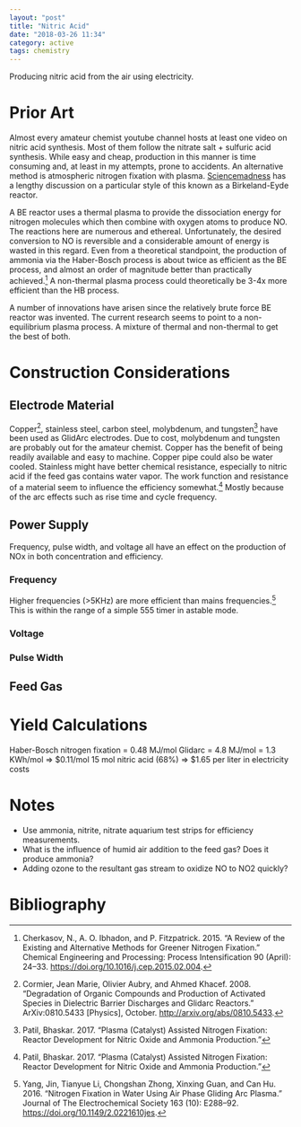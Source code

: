 ```yaml
---
layout: "post"
title: "Nitric Acid"
date: "2018-03-26 11:34"
category: active
tags: chemistry
---
```

Producing nitric acid from the air using electricity.<!--more-->

# Prior Art
Almost every amateur chemist youtube channel hosts at least one video on nitric acid synthesis. Most of them follow the nitrate salt + sulfuric acid synthesis. While easy and cheap, production in this manner is time consuming and, at least in my attempts, prone to accidents. An alternative method is atmospheric nitrogen fixation with plasma. [Sciencemadness][] has a lengthy discussion on a particular style of this known as a Birkeland-Eyde reactor.

A BE reactor uses a thermal plasma to provide the dissociation energy for nitrogen molecules which then combine with oxygen atoms to produce NO. The reactions here are numerous and ethereal. Unfortunately, the desired conversion to NO is reversible and a considerable amount of energy is wasted in this regard. Even from a theoretical standpoint, the production of ammonia via the Haber-Bosch process is about twice as efficient as the BE process, and almost an order of magnitude better than practically achieved.[^1] A non-thermal plasma process could theoretically be 3-4x more efficient than the HB process.

A number of innovations have arisen since the relatively brute force BE reactor was invented. The current research seems to point to a non-equilibrium plasma process. A mixture of thermal and non-thermal to get the best of both.

# Construction Considerations
## Electrode Material
Copper[^2], stainless steel, carbon steel, molybdenum, and tungsten[^3] have been used as GlidArc electrodes. Due to cost, molybdenum and tungsten are probably out for the amateur chemist. Copper has the benefit of being readily available and easy to machine. Copper pipe could also be water cooled. Stainless might have better chemical resistance, especially to nitric acid if the feed gas contains water vapor. The work function and resistance of a material seem to influence the efficiency somewhat.[^3] Mostly because of the arc effects such as rise time and cycle frequency.

## Power Supply
Frequency, pulse width, and voltage all have an effect on the production of NOx in both concentration and efficiency.

### Frequency
Higher frequencies (>5KHz) are more efficient than mains frequencies.[^4] This is within the range of a simple 555 timer in astable mode.

### Voltage

### Pulse Width

## Feed Gas


# Yield Calculations
Haber-Bosch nitrogen fixation = 0.48 MJ/mol
Glidarc = 4.8 MJ/mol = 1.3 KWh/mol => $0.11/mol
15 mol nitric acid (68%) => $1.65 per liter in electricity costs


# Notes
- Use ammonia, nitrite, nitrate aquarium test strips for efficiency measurements.
- What is the influence of humid air addition to the feed gas? Does it produce ammonia?
- Adding ozone to the resultant gas stream to oxidize NO to NO2 quickly?

[Sciencemadness]: http://www.sciencemadness.org/talk/viewthread.php?tid=1518

# Bibliography
[^1]: Cherkasov, N., A. O. Ibhadon, and P. Fitzpatrick. 2015. “A Review of the Existing and Alternative Methods for Greener Nitrogen Fixation.” Chemical Engineering and Processing: Process Intensification 90 (April): 24–33. https://doi.org/10.1016/j.cep.2015.02.004.
[^2]: Cormier, Jean Marie, Olivier Aubry, and Ahmed Khacef. 2008. “Degradation of Organic Compounds and Production of Activated Species in Dielectric Barrier Discharges and Glidarc Reactors.” ArXiv:0810.5433 [Physics], October. http://arxiv.org/abs/0810.5433.
[^3]: Patil, Bhaskar. 2017. “Plasma (Catalyst) Assisted Nitrogen Fixation: Reactor Development for Nitric Oxide and Ammonia Production.”
[^4]: Yang, Jin, Tianyue Li, Chongshan Zhong, Xinxing Guan, and Can Hu. 2016. “Nitrogen Fixation in Water Using Air Phase Gliding Arc Plasma.” Journal of The Electrochemical Society 163 (10): E288–92. https://doi.org/10.1149/2.0221610jes.
